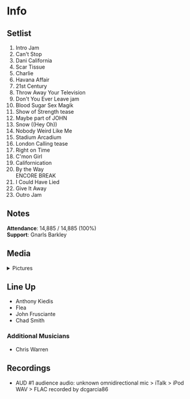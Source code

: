 # Info

## Setlist

1. Intro Jam
2. Can't Stop
3. Dani California
4. Scar Tissue
5. Charlie
6. Havana Affair
7. 21st Century
8. Throw Away Your Television
9. Don't You Ever Leave jam
10. Blood Sugar Sex Magik
11. Show of Strength tease
12. Maybe part of JOHN
13. Snow ((Hey Oh))
14. Nobody Weird Like Me
15. Stadium Arcadium
16. London Calling tease
17. Right on Time
18. C'mon Girl
19. Californication
20. By the Way
<br> ENCORE BREAK
21. I Could Have Lied
22. Give It Away
23. Outro Jam

## Notes

**Attendance**: 14,885 / 14,885 (100%)
<br>
**Support**: Gnarls Barkley

## Media 

<details>
  <summary>Pictures</summary>
  <!--<img alt="Setlist" title="Setlist" src="_.jpg" height="200" />
  <img alt="Clipping" title="Clipping" src="_.jpg" height="200" />
  <img alt="Flyer" title="Flyer" src="_.jpg" height="200" />-->
</details>

## Line Up

* Anthony Kiedis
* Flea
* John Frusciante
* Chad Smith

### Additional Musicians

* Chris Warren

## Recordings

* AUD #1 audience audio: unknown omnidirectional mic > iTalk > iPod WAV > FLAC recorded by dcgarcia86

